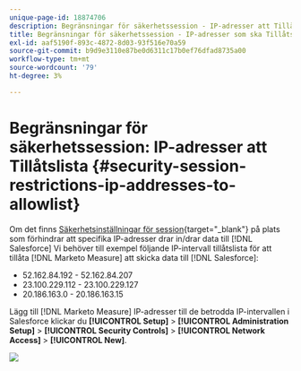 ```yaml
---
unique-page-id: 18874706
description: Begränsningar för säkerhetssession - IP-adresser att Tillåtslista till - Marketo Measure - Produktdokumentation
title: Begränsningar för säkerhetssession - IP-adresser som ska Tillåtslista
exl-id: aaf5190f-893c-4872-8d03-93f516e70a59
source-git-commit: b9d9e3110e87be0d6311c17b0ef76dfad8735a00
workflow-type: tm+mt
source-wordcount: '79'
ht-degree: 3%

---
```


# Begränsningar för säkerhetssession: IP-adresser att Tillåtslista {#security-session-restrictions-ip-addresses-to-allowlist}

Om det finns [Säkerhetsinställningar för session](https://help.salesforce.com/articleView?id=admin_sessions.htm&amp;type=0){target="_blank"} på plats som förhindrar att specifika IP-adresser drar in/drar data till [!DNL Salesforce] Vi behöver till exempel följande IP-intervall tillåtslista för att tillåta [!DNL Marketo Measure] att skicka data till [!DNL Salesforce]:

* 52.162.84.192 - 52.162.84.207
* 23.100.229.112 - 23.100.229.127
* 20.186.163.0 - 20.186.163.15

Lägg till [!DNL Marketo Measure] IP-adresser till de betrodda IP-intervallen i Salesforce klickar du **[!UICONTROL Setup]** > **[!UICONTROL Administration Setup]** > **[!UICONTROL Security Controls]** > **[!UICONTROL Network Access]** > **[!UICONTROL New]**.

![](assets/1.png)
